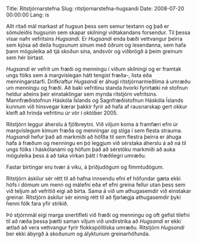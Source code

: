 Title: Ritstjórnarstefna
Slug: ritstjornarstefna-hugsandi
Date: 2008-07-20 00:00:00
Lang: is

Allt ritað mál markast af hugsun þess sem semur textann og það er sömuleiðis hugsunin sem skapar skilningi viðtakandans forsendur. Til þessa vísar nafn vefritsins _Hugsandi_. Er _Hugsandi_ enda bæði vettvangur þeirra sem kjósa að deila hugsunum sínum með öðrum og lesendanna, sem hafa þann möguleika að tjá skoðun sína, andsvör og viðbrögð á þeim greinum sem hér birtast.

_Hugsandi_ er vefrit um fræði og menningu í víðum skilningi og er framtak ungs fólks sem á margvíslegan hátt tengist fræða-, lista eða menningarstarfi. Drifkraftur _Hugsandi_ er áhugi ritstjórnarmeðlima á umræðu um menningu og fræði. Að baki vefritinu standa hvorki fyrirtæki né stofnun heldur aðeins þeir einstaklingar sem mynda ritstjórn vefritsins. Mannfræðistofnun Háskóla Íslands og Sagnfræðistofnun Háskóla Íslands kunnum við hinsvegar kærar þakkir fyrir að hafa af rausnarskap gert okkur kleift að hrinda vefritinu úr vör í október 2005.

Ritstjórn leggur áherslu á fjölbreytni. Við viljum koma á framfæri efni úr margvíslegum kimum fræða og menningar og stíga í sem flesta strauma. _Hugsandi_ hefur það að markmiði að höfða til sem flestra þeirra er áhuga hafa á fræðum og menningu en þó leggjum við sérstaka áherslu á að ná til ungs fólks í háskólanámi og höfum það að sérstöku markmiði að auka möguleika þess á að taka virkan þátt í fræðilegri umræðu.

Fastar birtingar eru tvær á viku, á þriðjudögum og fimmtudögum.

Ritstjórn áskilur sér rétt til að hafna innsendu efni ef höfundar gæta ekki hófs í dómum um menn og málefni eða ef efni greina fellur utan þess sem við teljum að vefritið eigi að birta. Sama á við um athugasemdir við einstakar greinar. Ritstjórn áskilur sér einnig rétt til að fjarlægja athugasemdir þyki henni fólk fara yfir strikið.

Þó stjórnmál eigi marga snertifleti við fræði og menningu og oft gefist tilefni til að ræða þessa þætti saman viljum við undirstrika að _Hugsandi_ er ekki ætlað að vera vettvangur fyrir flokkspólitíska umræðu. Ritstjórn _Hugsandi_ ber ekki ábyrgð á skoðunum og ályktunum greinarhöfunda.
